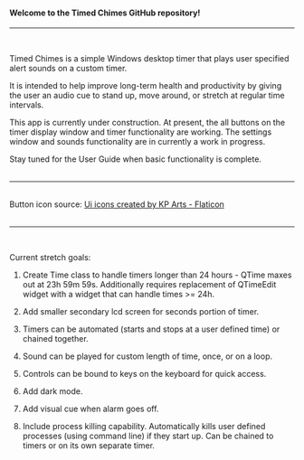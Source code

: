 <h4>Welcome to the Timed Chimes GitHub repository!</h4>

---
<br>

Timed Chimes is a simple Windows desktop timer that plays user specified alert sounds on a custom timer.


It is intended to help improve long-term health and productivity by giving the user an audio cue to stand up, move around, or stretch at regular time intervals.


This app is currently under construction. At present, the all buttons on the timer display window and timer functionality are working. The settings window and sounds functionality are in currently a work in progress.


Stay tuned for the User Guide when basic functionality is complete.
<br><br>

---
<br>
Button icon source:
<a href="https://www.flaticon.com/free-icons/ui" title="ui icons">Ui icons created by KP Arts - Flaticon</a>
<br><br>

---
<br>


Current stretch goals:

1. Create Time class to handle timers longer than 24 hours - QTime maxes out at 23h 59m 59s.
Additionally requires replacement of QTimeEdit widget with a widget that can handle times >= 24h.

2. Add smaller secondary lcd screen for seconds portion of timer.

3. Timers can be automated (starts and stops at a user defined time) or chained together.

4. Sound can be played for custom length of time, once, or on a loop. 

5. Controls can be bound to keys on the keyboard for quick access. 

6. Add dark mode.

7. Add visual cue when alarm goes off.

8. Include process killing capability. Automatically kills user defined processes (using command line) if they start up. Can be chained to timers or on its own separate timer.

